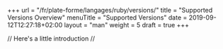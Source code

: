 +++
url = "/fr/plate-forme/langages/ruby/versions/"
title = "Supported Versions Overview"
menuTitle = "Supported Versions"
date = 2019-09-12T12:27:18+02:00
layout = "man"
weight = 5
draft = true
+++

// Here's a little introduction //

## 
